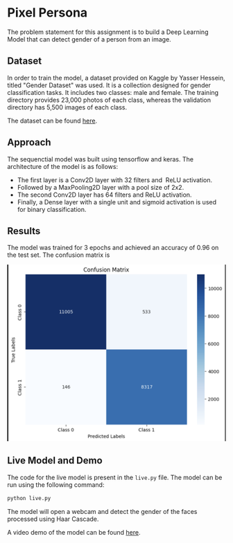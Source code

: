 # Pixel Persona

The problem statement for this assignment is to build a Deep Learning Model that can detect gender of a person from an image.

## Dataset

In order to train the model, a dataset provided on Kaggle by Yasser Hessein, titled "Gender Dataset" was used. It is a collection designed for gender classification tasks. It includes two classes: male and female. The training directory provides 23,000 photos of each class, whereas the validation directory has 5,500 images of each class.

The dataset can be found [here](https://www.kaggle.com/datasets/yasserhessein/gender-dataset).

## Approach

The sequenctial model was built using tensorflow and keras. The architecture of the model is as follows:

- The first layer is a Conv2D layer with 32 filters and  ReLU activation.
- Followed by a MaxPooling2D layer with a pool size of 2x2.
- The second Conv2D layer has 64 filters and ReLU activation.
- Finally, a Dense layer with a single unit and sigmoid activation is used for binary classification.

## Results

The model was trained for 3 epochs and achieved an accuracy of 0.96 on the test set. The confusion matrix is 

![Confusion Matrix](confusion_matrix.png)

## Live Model and Demo

The code for the live model is present in the `live.py` file. The model can be run using the following command:

```bash
python live.py
```

The model will open a webcam and detect the gender of the faces processed using Haar Cascade.

A video demo of the model can be found [here](recording_live_detection.mov).
